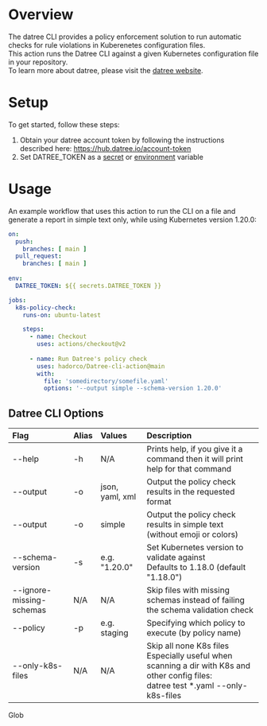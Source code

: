 # Overview
The datree CLI provides a policy enforcement solution to run automatic checks for rule violations in Kuberenetes configuration files.<br/>
This action runs the Datree CLI against a given Kubernetes configuration file in your repository.<br/>
To learn more about datree, please visit the [datree website](https://www.datree.io/).

# Setup
To get started, follow these steps:
1. Obtain your datree account token by following the instructions described here: https://hub.datree.io/account-token
2. Set DATREE_TOKEN as a [secret](https://docs.github.com/en/actions/reference/encrypted-secrets) or [environment](https://docs.github.com/en/actions/reference/environment-variables) variable

# Usage
An example workflow that uses this action to run the CLI on a file and generate a report in simple text only, while using Kubernetes version 1.20.0:
```yaml
on:
  push:
    branches: [ main ]
  pull_request:
    branches: [ main ]
    
env:
  DATREE_TOKEN: ${{ secrets.DATREE_TOKEN }} 

jobs:
  k8s-policy-check:
    runs-on: ubuntu-latest

    steps:
      - name: Checkout
        uses: actions/checkout@v2
        
      - name: Run Datree's policy check
        uses: hadorco/Datree-cli-action@main
        with:
          file: 'somedirectory/somefile.yaml'
          options: '--output simple --schema-version 1.20.0'
```

## Datree CLI Options

| Flag        | Alias        | Values  | Description |
|:------------|:-------------|:--------|:------------|
| --help      | -h           | N/A     |Prints help, if you give it a command then it will print help for that command|
| --output    | -o           | json, yaml, xml |Output the policy check results in the requested format|
| --output    | -o           | simple  |Output the policy check results in simple text (without emoji or colors)|
|--schema-version| -s | e.g. "1.20.0" |Set Kubernetes version to validate against<br/>Defaults to 1.18.0 (default "1.18.0")|
|--ignore-missing-schemas| N/A | N/A |Skip files with missing schemas instead of failing the schema validation check|
|--policy | -p | e.g. staging | Specifying which policy to execute (by policy name)|
|--only-k8s-files| N/A | N/A | Skip all none K8s files<br/>Especially useful when scanning a dir with K8s and other config files:<br/>datree test *.yaml --only-k8s-files|

Glob
